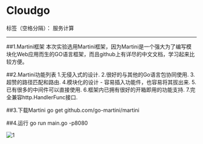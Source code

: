 ﻿# Cloudgo

标签（空格分隔）： 服务计算

---

##1.Martini框架
本次实验选用Martini框架，因为Martini是一个强大为了编写模块化Web应用而生的GO语言框架，而且github上有详尽的中文文档，学习起来比较方便。

##2.Martini功能列表
1.无侵入式的设计.
2.很好的与其他的Go语言包协同使用.
3.超赞的路径匹配和路由.
4.模块化的设计 - 容易插入功能件，也容易将其拔出来.
5.已有很多的中间件可以直接使用.
6.框架内已拥有很好的开箱即用的功能支持.
7.完全兼容http.HandlerFunc接口.

##3.下载Martini
    go get github.com/go-martini/martini

##4.运行
    go run main.go -p8080

![1][1]


  [1]: D:%5Cgitcode%5Chw4%5C1.png